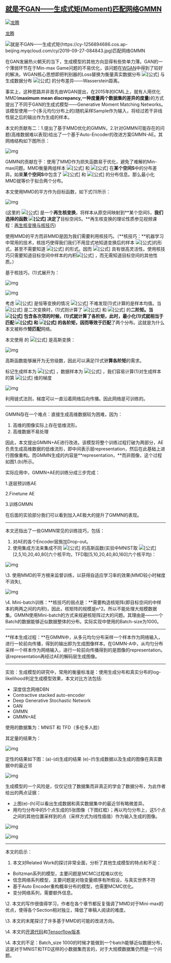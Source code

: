 ## [就是不GAN——生成式矩(Moment)匹配网络GMMN](https://zhuanlan.zhihu.com/p/40697096)

[![龙腾](https://cy-1256894686.cos.ap-beijing.myqcloud.com/cy/2019-09-27-084853.jpg)](https://www.zhihu.com/people/long-teng-39)

[龙腾](https://www.zhihu.com/people/long-teng-39)

![就是不GAN——生成式矩(https://cy-1256894686.cos.ap-beijing.myqcloud.com/cy/2019-09-27-084843.jpg)匹配网络GMMN](https://pic2.zhimg.com/50/v2-b1a7f1bbe484d794e831564315951d8d_hd.jpg)

在GAN发展热火朝天的当下，生成模型的其他方向显得有些势单力薄。GAN的一个薄弱环节在于Min-max Game问题的不易优化，该问题在[WGAN](https://zhuanlan.zhihu.com/p/25071913)中得到了较好的解决。WGAN核心思想即把判别器的Loss替换为衡量真实数据分布 ![[公式]](https://www.zhihu.com/equation?tex=P_r(x)) 与生成数据分布 ![[公式]](https://www.zhihu.com/equation?tex=P_g(x)) 的分布差异——Wasserstein距离。

事实上，这种思路并非首先由WGAN提出，在2015年的ICML上，就有人用优化MMD(**maximum mean discrepancy,一种度量两个数据集的差异的度量**)的方式提出了不同于GAN的生成式模型——Generative Moment Matching Networks。该模型使用一个(多元均匀分布上的)随机采样Sample作为输入，将经过若干非线性层之后的输出作为生成的样本。



本文的贡献有二：1.提出了基于MMD优化的GMMN，2.针对GMMN可能存在的问题(高维数据难以表现)给出了一个基于Auto-Encoder的改进方案GMMN-AE。其网络结构如下图所示：

![img](https://cy-1256894686.cos.ap-beijing.myqcloud.com/cy/2019-09-27-084851.jpg)

GMMN的贡献在于：使用了MMD作为损失函数易于优化，避免了难解的Min-max问题。MMD衡量两组样本 ![[公式]](https://www.zhihu.com/equation?tex=\{x_i\}) 和 ![[公式]](https://www.zhihu.com/equation?tex=\{y_i\}) 在**某个空间S**中的分布差异。如果**某个空间S**中包含了 ![[公式]](https://www.zhihu.com/equation?tex=\{x_i\}) 和 ![[公式]](https://www.zhihu.com/equation?tex=\{y_i\}) 的分布信息。那么最小化MMD就等价于拟合两个分布。

本文使用MMD的平方作为目标函数，如下式(1)所示：

![img](https://cy-1256894686.cos.ap-beijing.myqcloud.com/cy/2019-09-27-084844.jpg)

(这里的 ![[公式]](https://www.zhihu.com/equation?tex=\phi) 是一个**再生核变换**，将样本从原空间映射到**某个空间S，**我们选择的函数 ![[公式]](https://www.zhihu.com/equation?tex=\phi) 决定了**目标空间S。**再生核变换的理论性质参见视频课程：[再生核变换与核技巧](http://link.zhihu.com/?target=https%3A//www.camdemy.com/media/1662))

使用MMD的平方而非MMD是因为我们需要利用核技巧。（**核技巧：**机器学习中常用的技术，核技巧使得我们我们不用显式地知道变换后的样本 ![[公式]](https://www.zhihu.com/equation?tex=\mathbf{z}+%3D+\phi+({\mathbf{x}}))的形式，甚至不需要知道 ![[公式]](https://www.zhihu.com/equation?tex=\phi) 的形式。因而 ![[公式]](https://www.zhihu.com/equation?tex=\mathbf{z}) 具有很高灵活性。使用核技巧只需要知道目标空间中样本的内积![[公式]](https://www.zhihu.com/equation?tex=K(\mathbf{x_i}%2C\mathbf{x_j})%3D\mathbf{z_i}^T\mathbf{z_j}+%3D+\phi+({\mathbf{x_i}})^T+\phi+({\mathbf{x_j}})) ，而无需知道目标空间的其他性质。）



基于核技巧，(1)式展开为：

![img](https://cy-1256894686.cos.ap-beijing.myqcloud.com/cy/2019-09-27-84854.jpg)

![img](https://cy-1256894686.cos.ap-beijing.myqcloud.com/cy/2019-09-27-84848.jpg)

考虑 ![[公式]](https://www.zhihu.com/equation?tex=\phi) 是恒等变换的情况 ![[公式]](https://www.zhihu.com/equation?tex=\phi(\mathbf{x})%3D\mathbf{x}) 不难发现(1)式计算的是样本均值。当 ![[公式]](https://www.zhihu.com/equation?tex=\phi) 是二次变换时，(1)式则计算了 ![[公式]](https://www.zhihu.com/equation?tex=\{x_i\}) 和 ![[公式]](https://www.zhihu.com/equation?tex=\{y_i\}) 的**二阶矩。**当 ![[公式]](https://www.zhihu.com/equation?tex=\phi) 包含各次项的时候，(1)式就计算了**各阶矩，**此时，最小化(1)式就相当于匹配 ![[公式]](https://www.zhihu.com/equation?tex=\{x_i\}) 和 ![[公式]](https://www.zhihu.com/equation?tex=\{y_i\}) 的各阶矩，因而等效于**匹配**了两个分布。这就是为什么本文被称作**矩匹配**网络。



本文使用 的 ![[公式]](https://www.zhihu.com/equation?tex=%5Cphi) 是高斯变换：

![img](https://cy-1256894686.cos.ap-beijing.myqcloud.com/cy/2019-09-27-084845.jpg)

高斯函数能够展开为无穷级数，因此可以满足(1)式**计算各阶矩**的需求。

标记生成样本为 ![[公式]](https://www.zhihu.com/equation?tex=\{\mathbf{x}^s_i\}) ，数据样本为 ![[公式]](https://www.zhihu.com/equation?tex=\{\mathbf{x}^d_i\}) ，我们容易计算(1)对生成样本的第 ![[公式]](https://www.zhihu.com/equation?tex=p) 维的梯度

![img](https://cy-1256894686.cos.ap-beijing.myqcloud.com/cy/2019-09-27-084847.jpg)

利用链式法则，梯度可以一直沿着网络后向传播。因此网络是可训练的。

------

GMMN存在一个难点：直接生成高维数据较为困难，因为：

1. 高维的图像实际上存在低维流形。
2. 高维数据不易处理

因此，本文提出GMMN+AE进行改进。该模型将整个训练过程打破为两部分，AE负责生成高维数据的低维流形，即中间表示层representation，然后在此基础上进行图像重构。而GMMN生成的内容是**representation，**而非图像，这个过程如图1.(b)所示。

实际应用中，GMMN+AE的训练分成三步完成：

1.逐层预训练AE

2.Finetune AE

3.训练GMMN

在后面的实验部分我们可以看到加入AE极大的提升了GMMN的表现。

------

本文还指出了一些GMMN常见的训练技巧，包括：

1. 对AE的各个Encoder层施加Drop-out。
2. 使用集成方法来集成不同 ![[公式]](https://www.zhihu.com/equation?tex=\sigma) 的高斯函数(实验中MNIST取 ![[公式]](https://www.zhihu.com/equation?tex=\sigma%3D) [2,5,10,20,40,80]六个核平均，TFD取[5,10,20,40,80,160]六个核平均)：

![img](https://cy-1256894686.cos.ap-beijing.myqcloud.com/cy/2019-09-27-084852.jpg)

\3. 使用MMD的平方根来监督训练，以获得自适应学习率的效果(MMD较小时梯度不消失),

![img](https://cy-1256894686.cos.ap-beijing.myqcloud.com/cy/2019-09-27-084846.jpg)

\4. Mini-batch训练：**核技巧的弱点是：**需要构造核矩阵(即目标空间的中样本的两两之间的内积)，因此，核矩阵的规模是n^2。所以不能处理大规模数据集。GMMN使用Mini-batch的方式来规避核矩阵过大的问题。其理由是——一个Batch的数据能够近似数据整体的分布。实际实现中使用的Batch-size为1000。

------



**样本生成过程：**在GMMN中，从多元均匀分布采样一个样本作为网络输入，进行一轮前向传播，得到的输出即为生成图像样本。在GMMN-A中，从均匀分布采样一个样本作为网络输入，进行一轮前向传播得到的是图像的representation。该representation再经过AE的解码层生成图像。

------

实验：生成模型的研究中，常用的衡量标准是：使用生成分布和真实分布的log-likelihood判定生成模型效果，本文对比方法包括:

- 深度信念网络DBN
- Contractive stacked auto-encoder
- Deep Generative Stochastic Network
- GAN
- GMMN
- GMMN+AE

使用的数据集为：MNIST 和 TFD（多伦多人脸）

其定量的结果为：

![img](https://cy-1256894686.cos.ap-beijing.myqcloud.com/cy/2019-09-27-084850.jpg)

定性的结果如下图：(a)-(d)生成的结果 (e)-(f)生成数据以及生成的图像在真实数据中的最近邻

![img](https://cy-1256894686.cos.ap-beijing.myqcloud.com/cy/2019-09-27-84845.jpg)

生成模型的一个风险是，仅仅记住了数据集而非真正的学会了数据分布，为此作者给出的两点证据：

- 上图(e)-(h)可以看出生成数据和真实数据集中的最近邻有略微差异。
- 用均匀分布中的5个点生成的5张图像（下图红框）；再以均匀分布上，这5个点之间的其他位置采样到的点（采样方式为线性插值）作为输入生成的图像。

![img](https://cy-1256894686.cos.ap-beijing.myqcloud.com/cy/2019-09-27-084854.jpg)

![img](https://cy-1256894686.cos.ap-beijing.myqcloud.com/cy/2019-09-27-084849.jpg)



------

本文的启示：

1. 本文对Related Work的探讨非常全面，分析了其他生成模型的特点和不足：

- Boltzman系列的模型，主要问题是MCMC过程难以优化
- 信念网络系列模型，主要问题是对隐变量顺序有所假设，与真实世界不符
- 基于Auto Encoder重构概率分布的模型，也需要MCMC优化。
- 变分网络系列，需要额外信息。

\2. 本文的写作很值得学习，作者在各个章节都反复强调了MMD对于Mini-max的优点，使得各个Section相对独立，降低了审稿人阅读的难度。

\3. 本文的末尾探讨了许多基于MMD的可能的改进方向。

\4. 本文的[开源代码](http://link.zhihu.com/?target=http%3A//github.com/yujiali/gmmn)和[Tensorflow版本](http://link.zhihu.com/?target=https%3A//github.com/siddharth-agrawal/)

\4. 本文的不足：Batch_size 1000的时候才能做到一个batch能够近似数据分布，这是对于MNIST和TFD这样的小数据集而言的，对于大规模数据集仍然是一个问题。